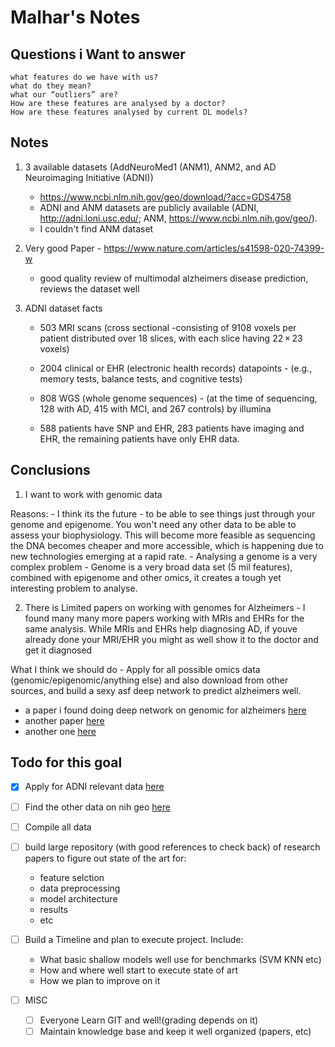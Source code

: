 # Malhar's Notes

## Questions i Want to answer

	what features do we have with us?
	what do they mean?
	what our “outliers” are?
	How are these features are analysed by a doctor?
	How are these features analysed by current DL models?


## Notes

1. 3 available datasets (AddNeuroMed1 (ANM1), ANM2, and AD Neuroimaging Initiative (ADNI))
    - https://www.ncbi.nlm.nih.gov/geo/download/?acc=GDS4758
    - ADNI and ANM datasets are publicly available (ADNI, http://adni.loni.usc.edu/; ANM, https://www.ncbi.nlm.nih.gov/geo/).
    - I couldn't find ANM dataset

2. Very good Paper - https://www.nature.com/articles/s41598-020-74399-w
    - good quality review of multimodal alzheimers disease prediction, reviews the dataset well

3. ADNI dataset facts
    - 503 MRI scans (cross sectional -consisting of 9108 voxels per patient distributed over 18 slices, with each slice having 22 × 23 voxels)
    - 2004 clinical or EHR (electronic health records) datapoints - (e.g., memory tests, balance tests, and cognitive tests)
    - 808 WGS (whole genome sequences) - (at the time of sequencing, 128 with AD, 415 with MCI, and 267 controls) by illumina

    -  588 patients have SNP and EHR, 283 patients have imaging and EHR, the remaining patients have only EHR data.


## Conclusions

1. I want to work with genomic data

Reasons:
    - I think its the future - to be able to see things just through your genome and epigenome. You won't need any other data to be able to assess your biophysiology. This will become more feasible as sequencing the DNA becomes cheaper and more accessible, which is happening due to new technologies emerging at a rapid rate.
    - Analysing a genome is a very complex problem - Genome is a very broad data set (5 mil features), combined with epigenome and other omics, it creates a tough yet interesting problem to analyse.

2. There is Limited papers on working with genomes for Alzheimers - I found many many more papers working with MRIs and EHRs for the same analysis. While MRIs and EHRs help diagnosing AD, if youve already done your MRI/EHR you might as well show it to the doctor and get it diagnosed

What I think we should do - Apply for all possible omics data (genomic/epigenomic/anything else) and also download from other sources, and build a sexy asf deep network to predict alzheimers well.
- a paper i found doing deep network on genomic for alzheimers [here](https://www.researchgate.net/publication/368486521_Deep_Belief_Network-based_Approach_for_Detecting_Alzheimer's_disease_using_the_Multi-omics_Data/link/640612a50cf1030a5679f607/download?_tp=eyJjb250ZXh0Ijp7ImZpcnN0UGFnZSI6InB1YmxpY2F0aW9uIiwicGFnZSI6InB1YmxpY2F0aW9uIn19)
- another paper [here](https://www.ncbi.nlm.nih.gov/pmc/articles/PMC10741889/)
- another one [here](https://www.nature.com/articles/s41598-020-60595-1#data-availability)


## Todo for this goal

- [x] Apply for ADNI relevant data [here](http://adni.loni.usc.edu/)

- [ ] Find the other data on nih geo [here](https://www.ncbi.nlm.nih.gov/geo/download/?acc=GDS4758)

- [ ] Compile all data

- [ ] build large repository (with good references to check back) of research papers to figure out state of the art for:
    - feature selction
    - data preprocessing
    - model architecture
    - results
    - etc

- [ ] Build a Timeline and plan to execute project.
    Include:
    - What basic shallow models well use for benchmarks (SVM KNN etc)
    - How and where well start to execute state of art
    - How we plan to improve on it

- [ ] MISC
    - [ ] Everyone Learn GIT and well!(grading depends on it)
    - [ ] Maintain knowledge base and keep it well organized (papers, etc)
